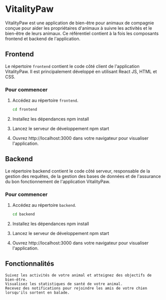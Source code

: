 # VitalityPaw

VitalityPaw est une application de bien-être pour animaux de compagnie conçue pour aider les propriétaires d'animaux à suivre les activités et le bien-être de leurs animaux. Ce référentiel contient à la fois les composants frontend et backend de l'application.

## Frontend

Le répertoire `frontend` contient le code côté client de l'application VitalityPaw. Il est principalement développé en utilisant React JS, HTML et CSS.

### Pour commencer

1. Accédez au répertoire `frontend`.
   ```bash
   cd frontend

2. Installez les dépendances
   npm install

3. Lancez le serveur de développement
   npm start

4. Ouvrez http://localhost:3000 dans votre navigateur pour visualiser l'application.


## Backend

Le répertoire backend contient le code côté serveur, responsable de la gestion des requêtes, de la gestion des bases de données et de l'assurance du bon fonctionnement de l'application VitalityPaw.

### Pour commencer

1. Accédez au répertoire `backend`.
   ```bash
   cd backend

2. Installez les dépendances
   npm install

3. Lancez le serveur de développement
   npm start

4. Ouvrez http://localhost:3000 dans votre navigateur pour visualiser l'application.


## Fonctionnalités

    Suivez les activités de votre animal et atteignez des objectifs de bien-être.
    Visualisez les statistiques de santé de votre animal.
    Recevez des notifications pour rejoindre les amis de votre chien lorsqu'ils sortent en balade.
